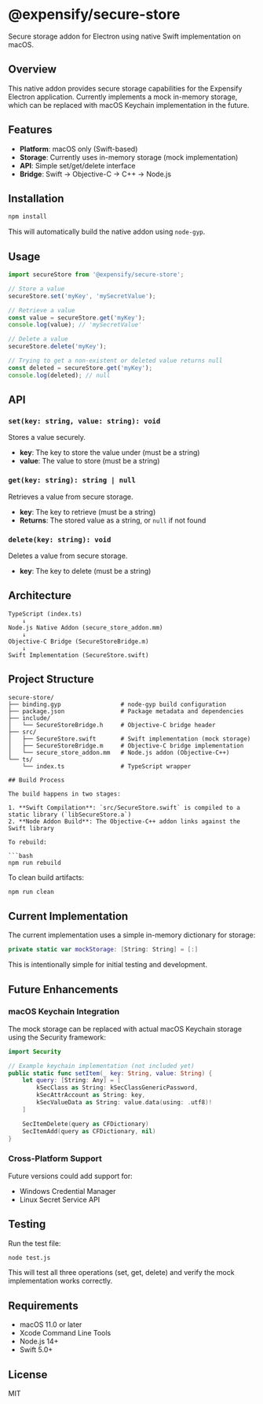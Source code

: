 # @expensify/secure-store

Secure storage addon for Electron using native Swift implementation on macOS.

## Overview

This native addon provides secure storage capabilities for the Expensify Electron application. Currently implements a mock in-memory storage, which can be replaced with macOS Keychain implementation in the future.

## Features

- **Platform**: macOS only (Swift-based)
- **Storage**: Currently uses in-memory storage (mock implementation)
- **API**: Simple set/get/delete interface
- **Bridge**: Swift → Objective-C → C++ → Node.js

## Installation

```bash
npm install
```

This will automatically build the native addon using `node-gyp`.

## Usage

```typescript
import secureStore from '@expensify/secure-store';

// Store a value
secureStore.set('myKey', 'mySecretValue');

// Retrieve a value
const value = secureStore.get('myKey');
console.log(value); // 'mySecretValue'

// Delete a value
secureStore.delete('myKey');

// Trying to get a non-existent or deleted value returns null
const deleted = secureStore.get('myKey');
console.log(deleted); // null
```

## API

### `set(key: string, value: string): void`

Stores a value securely.

- **key**: The key to store the value under (must be a string)
- **value**: The value to store (must be a string)

### `get(key: string): string | null`

Retrieves a value from secure storage.

- **key**: The key to retrieve (must be a string)
- **Returns**: The stored value as a string, or `null` if not found

### `delete(key: string): void`

Deletes a value from secure storage.

- **key**: The key to delete (must be a string)

## Architecture

```
TypeScript (index.ts)
    ↓
Node.js Native Addon (secure_store_addon.mm)
    ↓
Objective-C Bridge (SecureStoreBridge.m)
    ↓
Swift Implementation (SecureStore.swift)
```

## Project Structure

```
secure-store/
├── binding.gyp                 # node-gyp build configuration
├── package.json                # Package metadata and dependencies
├── include/
│   └── SecureStoreBridge.h     # Objective-C bridge header
├── src/
│   ├── SecureStore.swift       # Swift implementation (mock storage)
│   ├── SecureStoreBridge.m     # Objective-C bridge implementation
│   └── secure_store_addon.mm   # Node.js addon (Objective-C++)
└── ts/
    └── index.ts                # TypeScript wrapper

## Build Process

The build happens in two stages:

1. **Swift Compilation**: `src/SecureStore.swift` is compiled to a static library (`libSecureStore.a`)
2. **Node Addon Build**: The Objective-C++ addon links against the Swift library

To rebuild:

```bash
npm run rebuild
```

To clean build artifacts:

```bash
npm run clean
```

## Current Implementation

The current implementation uses a simple in-memory dictionary for storage:

```swift
private static var mockStorage: [String: String] = [:]
```

This is intentionally simple for initial testing and development.

## Future Enhancements

### macOS Keychain Integration

The mock storage can be replaced with actual macOS Keychain storage using the Security framework:

```swift
import Security

// Example keychain implementation (not included yet)
public static func setItem(_ key: String, value: String) {
    let query: [String: Any] = [
        kSecClass as String: kSecClassGenericPassword,
        kSecAttrAccount as String: key,
        kSecValueData as String: value.data(using: .utf8)!
    ]

    SecItemDelete(query as CFDictionary)
    SecItemAdd(query as CFDictionary, nil)
}
```

### Cross-Platform Support

Future versions could add support for:
- Windows Credential Manager
- Linux Secret Service API

## Testing

Run the test file:

```bash
node test.js
```

This will test all three operations (set, get, delete) and verify the mock implementation works correctly.

## Requirements

- macOS 11.0 or later
- Xcode Command Line Tools
- Node.js 14+
- Swift 5.0+

## License

MIT
